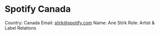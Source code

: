 # Spotify Canada

Country: Canada
Email: stirk@spotify.com
Name: Ane Stirk
Role: Artist & Label Relations